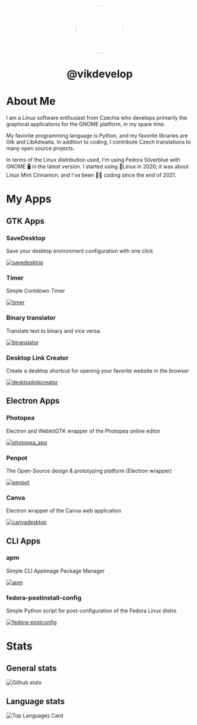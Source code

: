 <div align=center>
  <img align="center" width="128" height="128" src="https://avatars.githubusercontent.com/u/83600218?s=400&u=d30959d4727970aa7701bdf8a7f862313fca56fb&v=4" style="border-radius: 50%;">
<h1 align=center>@vikdevelop</h1>
</div>

# About Me
I am a Linux software enthusiast from Czechia who develops primarily the graphical applications for the GNOME platform, in my spare time.

My favorite programming language is Python, and my favorite libraries are Gtk and LibAdwaita.
In addition to coding, I contribute Czech translations to many open source projects.

In terms of the Linux distribution used, I'm using Fedora Silverblue with GNOME 🖥️ in the latest version.
I started using 🐧Linux in 2020; it was about Linux Mint Cinnamon, and I've been 👨‍💻 coding since the end of 2021.

# My Apps
## GTK Apps
### SaveDesktop
Save your desktop environment configuration with one click

[![savedesktop](https://github-readme-stats.vercel.app/api/pin/?username=vikdevelop&repo=savedesktop&theme=transparent)](https://github.com/vikdevelop/savedesktop)
### Timer
Simple Contdown Timer

[![timer](https://github-readme-stats.vercel.app/api/pin/?username=vikdevelop&repo=timer&theme=transparent)](https://github.com/vikdevelop/timer)

### Binary translator
Translate text to binary and vice versa.

[![btranslator](https://github-readme-stats.vercel.app/api/pin/?username=vikdevelop&repo=BinaryTranslator&theme=transparent)](https://github.com/vikdevelop/BinaryTranslator)

### Desktop Link Creator
Create a desktop shortcut for opening your favorite website in the browser 

[![desktoplinkcreator](https://github-readme-stats.vercel.app/api/pin/?username=vikdevelop&repo=DesktopLinkCreator&theme=transparent)](https://github.com/vikdevelop/DesktopLinkCreator)

## Electron Apps
### Photopea
Electron and WebkitGTK wrapper of the Photopea online editor

[![photopea_app](https://github-readme-stats.vercel.app/api/pin/?username=vikdevelop&repo=photopea_app&theme=transparent)](https://github.com/vikdevelop/photopea_app)
### Penpot
The Open-Source design & prototyping platform (Electron wrapper)

[![penpot](https://github-readme-stats.vercel.app/api/pin/?username=vikdevelop&repo=penpot&theme=transparent)](https://github.com/vikdevelop/penpot)

### Canva
Electron wrapper of the Canva web application

[![canvadesktop](https://github-readme-stats.vercel.app/api/pin/?username=vikdevelop&repo=canvadesktop&theme=transparent)](https://github.com/vikdevelop/canvadesktop)
## CLI Apps
### apm
Simple CLI AppImage Package Manager

[![apm](https://github-readme-stats.vercel.app/api/pin/?username=vikdevelop&repo=apm&theme=transparent)](https://github.com/vikdevelop/apm)
### fedora-postinstall-config
Simple Python script for post-configuration of the Fedora Linux distro

[![fedora-postconfig](https://github-readme-stats.vercel.app/api/pin/?username=vikdevelop&repo=fedora-postconfig&theme=transparent)](https://github.com/vikdevelop/fedora-postconfig)

# Stats

## General stats
![Github stats](https://github-readme-stats.vercel.app/api?username=vikdevelop&theme=transparent&show_icons=true&count_private=true)

## Language stats
![Top Languages Card](https://github-readme-stats.vercel.app/api/top-langs/?username=vikdevelop&exclude_repo=duckduckgo-browser&hide=cmake&theme=transparent)

